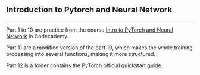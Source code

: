 ## Introduction to Pytorch and Neural Network
***
Part 1 to 10 are practice from the course [Intro to PyTorch and Neural Network](https://www.codecademy.com/learn/intro-to-py-torch-and-neural-networks) in Codecademy. <br>

Part 11 are a modified version of the part 10, which makes the whole training processing into several functions, making it more structured. <br>

Part 12 is a folder contains the PyTorch official quickstart guide.